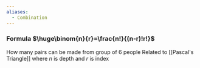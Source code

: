 ```yaml
---
aliases:
  - Combination
---
```

### Formula $\huge\binom{n}{r}=\frac{n!}{(n-r)!r!}$
How many pairs can be made from group of 6 people
Related to [[Pascal's Triangle]] where $n$ is depth and $r$ is index
